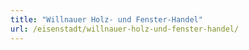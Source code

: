 ```yaml
---
title: "Willnauer Holz- und Fenster-Handel"
url: /eisenstadt/willnauer-holz-und-fenster-handel/
---
```

